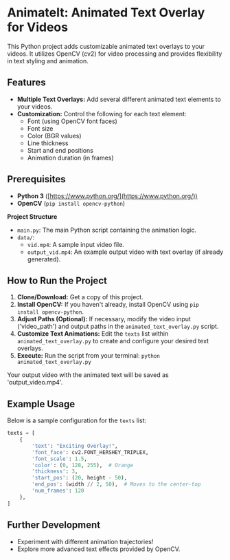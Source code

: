 # AnimateIt: Animated Text Overlay for Videos

This Python project adds customizable animated text overlays to your videos. It utilizes OpenCV (cv2) for video processing and provides flexibility in text styling and animation.

## Features

* **Multiple Text Overlays:** Add several different animated text elements to your videos.
* **Customization:** Control the following for each text element:
    * Font (using OpenCV font faces)
    * Font size
    * Color (BGR values)
    * Line thickness
    * Start and end positions
    * Animation duration (in frames)

## Prerequisites

* **Python 3** ([https://www.python.org/](https://www.python.org/))
* **OpenCV**  (`pip install opencv-python`)

**Project Structure**

* `main.py`: The main Python script containing the animation logic.
* `data/`: 
    * `vid.mp4`: A sample input video file.
    * `output_vid.mp4`: An example output video with text overlay (if already generated).

## How to Run the Project

1. **Clone/Download:** Get a copy of this project.
2. **Install OpenCV:** If you haven't already, install OpenCV using `pip install opencv-python`.
3. **Adjust Paths (Optional):** If necessary, modify the video input ('video_path') and output paths in the `animated_text_overlay.py` script.
4. **Customize Text Animations:** Edit the `texts` list within `animated_text_overlay.py` to create and configure your desired text overlays.
5. **Execute:** Run the script from your terminal: `python animated_text_overlay.py`

Your output video with the animated text will be saved as 'output_video.mp4'.

## Example Usage

Below is a sample configuration for the `texts` list:

```python
texts = [
    {
        'text': "Exciting Overlay!", 
        'font_face': cv2.FONT_HERSHEY_TRIPLEX,
        'font_scale': 1.5, 
        'color': (0, 128, 255),  # Orange
        'thickness': 3,
        'start_pos': (20, height - 50),
        'end_pos': (width // 2, 50),  # Moves to the center-top
        'num_frames': 120
    },
]
```

## Further Development

* Experiment with different animation trajectories!
* Explore more advanced text effects provided by OpenCV. 

